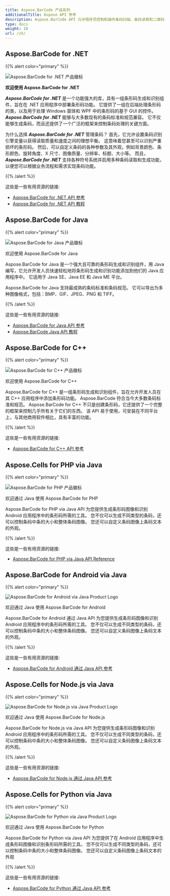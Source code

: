 ```yaml
---
title: Aspose.BarCode 产品系列
additionalTitle: Aspose API 参考
description: Aspose.BarCode API 允许程序员控制和操作条码扫描、条码读取和二维码扫描功能。 它提供了一组在后端处理条形码的类，以及用于处理条形码的基于 GUI 的控件。 提供免费评估版。
type: docs
weight: 10
url: /zh/
---
```


## Aspose.BarCode for .NET

{{% alert color="primary" %}} 

![Aspose.BarCode for .NET 产品徽标](../home_1.png)

**欢迎使用 Aspose.BarCode for .NET**

***Aspose.BarCode for .NET*** 是一个功能强大的库，具有一组条形码生成和识别组件，旨在在 .NET 应用程序中部署条形码功能。 它提供了一组在后端处理条形码的类，以及用于处理 Windows 窗体和 WPF 中的条形码的基于 GUI 的控件。 ***Aspose.BarCode for .NET*** 能够与大多数现有的条码标准和规范兼容。 它不仅能够生成条码，而且还提供了一个广泛的框架来控制条码处理的关键方面。

为什么选择 ***Aspose.BarCode for .NET*** 管理条码？ 首先，它允许设置条码识别引擎变量以获得读取质量和速度之间的理想平衡。 这意味着您甚至可以识别严重损坏的条形码。
然后，可以自定义条码的各种参数及其外观，例如背景颜色、条形颜色、旋转角度、X 尺寸、图像质量、分辨率、标题、大小等。
而且， ***Aspose.BarCode for .NET*** 支持各种符号系统并启用多种条码读取和生成功能，以便您可以根据业务流程和需求实现条码功能。 

{{% /alert %}} 

这些是一些有用资源的链接:
- [Aspose.BarCode for .NET API 参考](/barcode/zh/net/)
- [Aspose.BarCode for .NET API 教程](/tutorials/barcode/zh/net/)


## Aspose.BarCode for Java

{{% alert color="primary" %}}

![Aspose.BarCode for Java 产品徽标](../home_2.png)

欢迎使用 Aspose.BarCode for Java

Aspose.BarCode for Java 是一个强大且可靠的条形码生成和识别组件，用 Java 编写，它允许开发人员快速轻松地将条形码生成和识别功能添加到他们的 Java 应用程序中。 它适用于 Java SE、Java EE 和 Java ME 平台。

Aspose.BarCode for Java 支持最成熟的条码标准和条码规范。 它可以导出为多种图像格式，包括：BMP、GIF、JPEG、PNG 和 TIFF。

{{% /alert %}} 

这些是一些有用资源的链接:
- [Aspose.BarCode for Java API 参考](/barcode/java/)
- [Aspose.BarCode Java API 教程](/tutorials/barcode/zh/java/)


## Aspose.BarCode for C++
{{% alert color="primary" %}}

![Aspose.BarCode for C++ 产品徽标](../home_3.png)

欢迎使用 Aspose.BarCode for C++

Aspose.BarCode for C++ 是一组条形码生成和识别组件，旨在允许开发人员在其 C++ 应用程序中添加条形码功能。 Aspose.BarCode 符合当今大多数条码标准和规范。 Aspose.BarCode for C++ 不只是创建条形码，它还提供了一个完整的框架来控制几乎所有关于它们的东西。 该 API 易于使用，可安装在不同平台上，与其他商用软件相比，具有丰富的功能。

{{% /alert %}} 

这些是一些有用资源的链接:
- [Aspose.BarCode for C++ API 参考](/barcode/cpp/)

## Aspose.Cells for PHP via Java
{{% alert color="primary" %}}

![Aspose.BarCode for PHP 产品徽标](../home_4.png)

欢迎通过 Java 使用 Aspose.BarCode for PHP

Aspose.BarCode for PHP via Java API 为您提供生成条形码图像和识别 Android 应用程序中的条形码所需的工具。 您不仅可以生成不同类型的条码，还可以控制条码中条的大小和整体条码图像。 您还可以自定义条码图像上条码文本的外观。

{{% /alert %}} 

这些是一些有用资源的链接:
- [Aspose.BarCode for PHP via Java API Reference](/barcode/php/)


## Aspose.BarCode for Android via Java
{{% alert color="primary" %}}

![Aspose.BarCode for Android via Java Product Logo](../home_5.png)

欢迎通过 Java 使用 Aspose.BarCode for Android

Aspose.BarCode for Android 通过 Java API 为您提供生成条形码图像和识别 Android 应用程序中的条形码所需的工具。 您不仅可以生成不同类型的条码，还可以控制条码中条的大小和整体条码图像。 您还可以自定义条码图像上条码文本的外观。

{{% /alert %}} 

这些是一些有用资源的链接:

- [Aspose.BarCode for Android 通过 Java API 参考](/barcode/androidjava/)

## Aspose.Cells for Node.js via Java
{{% alert color="primary" %}}

![Aspose.BarCode for Node.js via Java Product Logo](../home_6.png)

欢迎通过 Java 使用 Aspose.BarCode for Node.js

Aspose.BarCode for Node.js via Java API 为您提供生成条形码图像和识别 Android 应用程序中的条形码所需的工具。 您不仅可以生成不同类型的条码，还可以控制条码中条的大小和整体条码图像。 您还可以自定义条码图像上条码文本的外观。

{{% /alert %}} 

这些是一些有用资源的链接:
- [Aspose.BarCode for Node.js 通过 Java API 参考](/barcode/nodejs/)

## Aspose.Cells for Python via Java
{{% alert color="primary" %}}

![Aspose.BarCode for Python via Java Product Logo](../home_7.png)

欢迎通过 Java 使用 Aspose.BarCode for Python

Aspose.BarCode for Python via Java API 为您提供了在 Android 应用程序中生成条形码图像和识别条形码所需的工具。 您不仅可以生成不同类型的条码，还可以控制条码中条的大小和整体条码图像。 您还可以自定义条码图像上条码文本的外观

{{% /alert %}} 

这些是一些有用资源的链接:
- [Aspose.BarCode for Python 通过 Java API 参考](/barcode/python-java/)